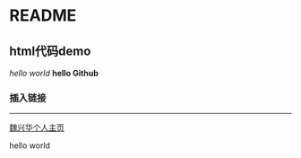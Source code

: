 # README
<!DOCTYPE html>
## html代码demo
*hello world*
**hello Github**
### 插入链接
***
[魏兴华个人主页](https://github.com/weixinghua09)
<html>
<head>
	<title>网页代码demo</title>
	<meta charset="utf-8">
</head>
<body>
	<div>
		<div></div>
		<div>
      			<p>hello world</p>
   		</div>
		<div></div>
	</div>
</body>
</html>
